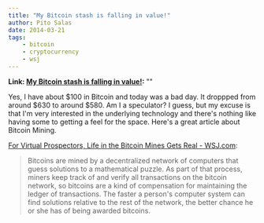 ```yaml
---
title: "My Bitcoin stash is falling in value!"
author: Pito Salas
date: 2014-03-21
tags:
    - bitcoin
    - cryptocurrency
    - wsj
---
```


**Link: [My Bitcoin stash is falling in value!](None):** ""



Yes, I have about $100 in Bitcoin and today was a bad day. It droppped from
around $630 to around $580. Am I a speculator? I guess, but my excuse is that
I'm very interested in the underlying technology and there's nothing like
having some to getting a feel for the space. Here's a great article about
Bitcoin Mining.

[For Virtual Prospectors, Life in the Bitcoin Mines Gets Real -
WSJ.com](<http://online.wsj.com/news/articles/SB10001424127887324665604579079721277783300?mod=rss_mobile_uber_feed&mg=reno64-wsj&url=http%3A%2F%2Fonline.wsj.com%2Farticle%2FSB10001424127887324665604579079721277783300.html%3Fmod%3Drss_mobile_uber_feed>):

> Bitcoins are mined by a decentralized network of computers that guess
> solutions to a mathematical puzzle. As part of that process, miners keep
> track of and verify all transactions on the bitcoin network, so bitcoins are
> a kind of compensation for maintaining the ledger of transactions. The
> faster a person's computer system can find solutions relative to the rest of
> the network, the better chance he or she has of being awarded bitcoins.




